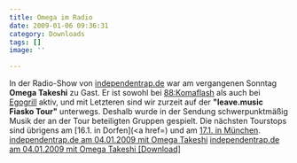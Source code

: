 ```yaml
---
title: Omega im Radio
date: 2009-01-06 09:36:31
category: Downloads
tags: []
image: ''

---
```


In der Radio-Show von [independentrap.de](http://myspace.com/independentrapde) war am vergangenen Sonntag **Omega Takeshi** zu Gast. Er ist sowohl bei [88:Komaflash](http://www.88komaflash.de) als auch bei [Egogrill](http://www.myspace.com/egogrill) aktiv, und mit Letzteren sind wir zurzeit auf der **"leave.music Fiasko Tour"** unterwegs. Deshalb wurde in der Sendung schwerpunktmäßig Musik der an der Tour beteiligten Gruppen gespielt. Die nächsten Tourstops sind übrigens am [16.1. in Dorfen](<a href=) und am [17.1. in München](http://www.munichx.de/planen/muenchen/Glockenbachwerkstatt/this_city_has_no_seasons_26/4512.php).  
[independentrap.de am 04.01.2009 mit Omega Takeshi](http://blogs.myspace.com/index.cfm?fuseaction=blog.view&friendID=156398165&blogID=461455417)
[independentrap.de am 04.01.2009 mit Omega Takeshi [Download]](http://www.zshare.net/download/536934925adae501/)
